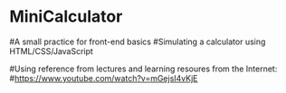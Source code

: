 # MiniCalculator

#A small practice for front-end basics
#Simulating a calculator using HTML/CSS/JavaScript

#Using reference from lectures and learning resoures from the Internet: #https://www.youtube.com/watch?v=mGejsI4vKjE

